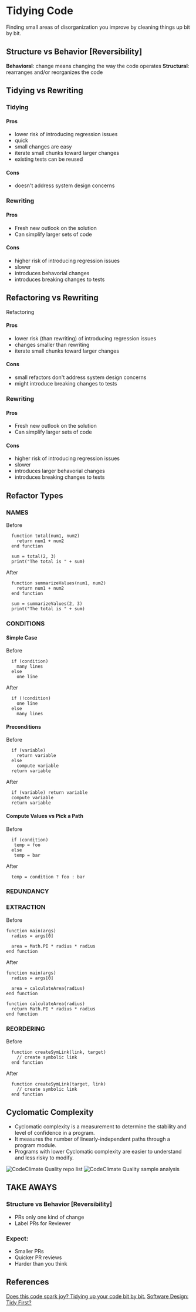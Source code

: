 # Tidying Code

Finding small areas of disorganization you improve by cleaning things up bit by bit.

## Structure vs Behavior [Reversibility]

**Behavioral**: change means changing the way the code operates
**Structural**: rearranges and/or reorganizes the code

## Tidying vs Rewriting
### Tidying
#### Pros
- lower risk of introducing regression issues
- quick
- small changes are easy
- iterate small chunks toward larger changes
- existing tests can be reused

#### Cons
- doesn't address system design concerns

### Rewriting
#### Pros
- Fresh new outlook on the solution
- Can simplify larger sets of code
#### Cons
- higher risk of introducing regression issues
- slower
- introduces behavorial changes
- introduces breaking changes to tests

## Refactoring vs Rewriting
Refactoring
#### Pros
- lower risk (than rewriting) of introducing regression issues
- changes smaller than rewriting
- iterate small chunks toward larger changes

#### Cons
- small refactors don't address system design concerns
- might introduce breaking changes to tests

### Rewriting
#### Pros
- Fresh new outlook on the solution
- Can simplify larger sets of code
#### Cons
- higher risk of introducing regression issues
- slower
- introduces larger behavorial changes
- introduces breaking changes to tests

## Refactor Types
### NAMES
Before
```
  function total(num1, num2)
    return num1 + num2
  end function

  sum = total(2, 3)
  print("The total is " + sum)
```

After
```
  function summarizeValues(num1, num2)
    return num1 + num2
  end function

  sum = summarizeValues(2, 3)
  print("The total is " + sum)
```

### CONDITIONS
#### Simple Case
Before
```
  if (condition)
    many lines
  else
    one line
```

After
```
  if (!condition)
    one line
  else
    many lines
```
#### Preconditions
Before
```
  if (variable)
    return variable
  else
    compute variable
  return variable
```
After
```
  if (variable) return variable
  compute variable
  return variable
```
#### Compute Values vs Pick a Path
Before
```
  if (condition)
   temp = foo
  else
   temp = bar
```
After
```
  temp = condition ? foo : bar
```

### REDUNDANCY

### EXTRACTION
Before
```
function main(args)
  radius = args[0]

  area = Math.PI * radius * radius
end function
```

After
```
function main(args)
  radius = args[0]

  area = calculateArea(radius)
end function

function calculateArea(radius)
  return Math.PI * radius * radius
end function
```
### REORDERING
Before
```
  function createSymLink(link, target)
    // create symbolic link
  end function
```

After
```
  function createSymLink(target, link)
    // create symbolic link
  end function
```

## Cyclomatic Complexity
* Cyclomatic complexity is a measurement to determine the stability and level of confidence in a program.
* It measures the number of linearly-independent paths through a program module.
* Programs with lower Cyclomatic complexity are easier to understand and less risky to modify.

![CodeClimate Quality repo list](./codeclimate_quality_repo_list.png)
![CodeClimate Quality sample analysis](./codeclimate_quality_sample_analysis.png)
## TAKE AWAYS
### Structure vs Behavior [Reversibility]
* PRs only one kind of change
* Label PRs for Reviewer

### Expect:
* Smaller PRs
* Quicker PR reviews
* Harder than you think

## References

[Does this code spark joy? Tidying up your code bit by bit.](https://engineering.gusto.com/does-this-code-spark-joy)
[Software Design: Tidy First?](https://tidyfirst.substack.com/archive)

